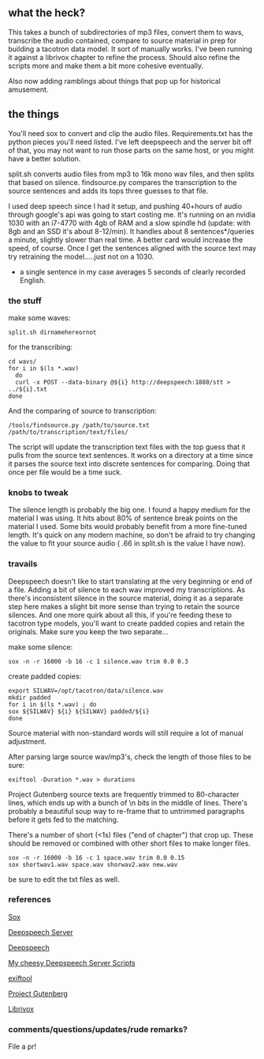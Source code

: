 ## what the heck?
This takes a bunch of subdirectories of mp3 files, convert them to wavs, transcribe the audio contained, compare to source material in prep for building a tacotron data model.  It sort of manually works. I've been running it against a librivox chapter to refine the process. Should also refine the scripts more and make them a bit more cohesive eventually. 

Also now adding ramblings about things that pop up for historical amusement.

## the things
  
You'll need sox to convert and clip the audio files.  Requirements.txt has the python pieces you'll need listed.  I've left deepspeech and the server bit off of that, you may not want to run those parts on the same host, or you might have a better solution.

split.sh converts audio files from mp3 to 16k mono wav files, and then splits that based on silence.  findsource.py compares the transcription to the source sentences and adds its tops three guesses to that file.  

I used deep speech since I had it setup, and pushing 40+hours of audio through google's api was going to start costing me. It's running on an nvidia 1030 with an i7-4770 with 4gb of RAM and a slow spindle hd (update: with 8gb and an SSD it's about 8-12/min).  It handles about 8 sentences*/queries a minute, slightly slower than real time. A better card would increase the speed, of course. Once I get the sentences aligned with the source text may try retraining the model.....just not on a 1030.

* a single sentence in my case averages 5 seconds of clearly recorded English. 

### the stuff

make some waves:
```
split.sh dirnamehereornot
```

for the transcribing:

```
cd wavs/
for i in $(ls *.wav)
  do
  curl -x POST --data-binary @${i} http://deepspeech:1880/stt > ../${i}.txt
done
```

And the comparing of source to transcription:

```
/tools/findsource.py /path/to/source.txt /path/to/transcription/text/files/
```

The script will update the transcription text files with the top guess that it pulls from the source text sentences.  It works on a directory at a time since it parses the source text into discrete sentences for comparing.  Doing that once per file would be a time suck.

### knobs to tweak

The silence length is probably the big one.  I found a happy medium for the material I was using.  It hits about 80% of sentence break points on the material I used.  Some bits would probably benefit from a more fine-tuned length.  It's quick on any modern machine, so don't be afraid to try changing the value to fit your source audio ( .66 in split.sh is the value I have now).

### travails

Deepspeech doesn't like to start translating at the very beginning or end of a file.  Adding a bit of silence to each wav improved my transcriptions.  As there's inconsistent silence in the source material, doing it as a separate step here makes a slight bit more sense than trying to retain the source silences.  And one more quirk about all this, if you're feeding these to tacotron type models, you'll want to create padded copies and retain the originals.  Make sure you keep the two separate...

make some silence:
```
sox -n -r 16000 -b 16 -c 1 silence.wav trim 0.0 0.3
```
create padded copies:
```
export SILWAV=/opt/tacotron/data/silence.wav
mkdir padded
for i in $(ls *.wav) ; do
sox ${SILWAV} ${i} ${SILWAV} padded/${i}
done
```

Source material with non-standard words will still require a lot of manual adjustment.  

After parsing large source wav/mp3's, check the length of those files to be sure:
```
exiftool -Duration *.wav > durations
```

Project Gutenberg source texts are frequently trimmed to 80-character lines, which ends up with a bunch of \n bits in the middle of lines. There's probably a beautiful soup way to re-frame that to untrimmed paragraphs before it gets fed to the matching.  

There's a number of short (<1s) files ("end of chapter") that crop up.  These should be removed or combined with other short files to make longer files.  
```
sox -n -r 16000 -b 16 -c 1 space.wav trim 0.0 0.15
sox shortwav1.wav space.wav shorwav2.wav new.wav
```
be sure to edit the txt files as well.  

### references

[Sox](http://sox.sourceforge.net/sox.html)

[Deepspeech Server](https://github.com/MainRo/deepspeech-server)

[Deepspeech](https://github.com/mozilla/DeepSpeech)

[My cheesy Deepspeech Server Scripts](https://github.com/el-tocino/DSSS)

[exiftool](https://www.sno.phy.queensu.ca/~phil/exiftool/)

[Project Gutenberg](https://www.gutenberg.org/)

[Librivox](https://librivox.org/)

### comments/questions/updates/rude remarks?

File a pr!
